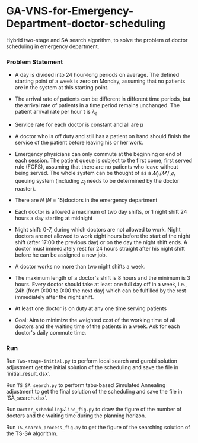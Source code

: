 # GA-VNS-for-Emergency-Department-doctor-scheduling
Hybrid two-stage and SA search algorithm, to solve the problem of doctor scheduling in emergency department.

### Problem Statement


- A day is divided into 24 hour-long periods on average. The defined starting point of a week is zero on Monday, assuming that no patients are in the system at this starting point.

- The arrival rate of patients can be different in different time periods, but the arrival rate of patients in a time period remains unchanged. The patient arrival rate per hour t is $\lambda_t$

- Service rate for each doctor is constant and all are $\mu$

- A doctor who is off duty and still has a patient on hand should finish the service of the patient before leaving his or her work.

- Emergency physicians can only commute at the beginning or end of each session. The patient queue is subject to the first come, first served rule (FCFS), assuming that there are no patients who leave without being served. The whole system can be thought of as a $𝑀_𝑡$ /$𝑀$ / $𝑝_𝑡$ queuing system (including $𝑝_𝑡$ needs to be determined by the doctor roaster).

- There are $N$ ($N$ = 15)doctors in the emergency department

- Each doctor is allowed a maximum of two day shifts, or 1 night shift 24 hours a day starting at midnight

- Night shift: 0-7, during which doctors are not allowed to work. Night doctors are not allowed to work eight hours before the start of the night shift (after 17:00 the previous day) or on the day the night shift ends. A doctor must immediately rest for 24 hours straight after his night shift before he can be assigned a new job. 

- A doctor works no more than two night shifts a week.

- The maximum length of a doctor's shift is 8 hours and the minimum is 3 hours. Every doctor should take at least one full day off in a week, i.e., 24h (from 0:00 to 0:00 the next day) which can be fulfilled by the rest immediately after the night shift.

- At least one doctor is on duty at any one time serving patients

- Goal: Aim to minimize the weighted cost of the working time of all doctors and the waiting time of the patients in a week. Ask for each doctor's daily commute time.


### Run
Run `Two-stage-initial.py` to perform local search and gurobi solution adjustment get the initial solution of the scheduling and save the file in 'initial_result.xlsx'.

Run `TS_SA_search.py` to perform tabu-based Simulated Annealing adjustment to get the final solution of the scheduling and save the file in 'SA_search.xlsx'.

Run `Doctor_scheduling&line_fig.py` to draw the figure of the number of doctors and the waiting time during the planning horizon.

Run `TS_search_process_fig.py` to get the figure of the searching solution of the TS-SA algorithm.